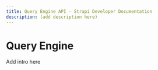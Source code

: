 ```yaml
---
title: Query Engine API - Strapi Developer Documentation
description: (add description here)
---
```

<!-- TODO: update SEO tags -->

# Query Engine

Add intro here


